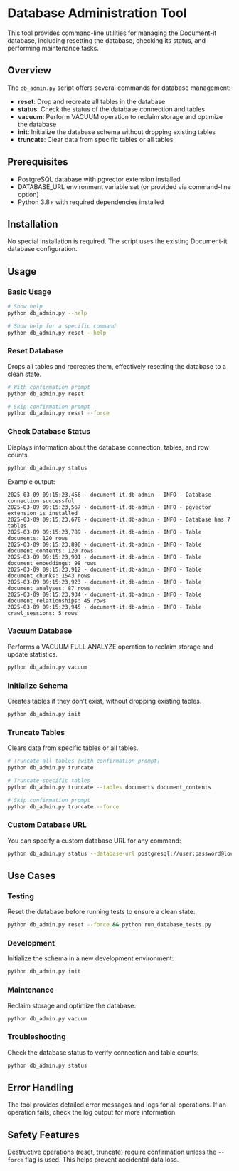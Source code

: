 # Database Administration Tool

This tool provides command-line utilities for managing the Document-it database, including resetting the database, checking its status, and performing maintenance tasks.

## Overview

The `db_admin.py` script offers several commands for database management:

- **reset**: Drop and recreate all tables in the database
- **status**: Check the status of the database connection and tables
- **vacuum**: Perform VACUUM operation to reclaim storage and optimize the database
- **init**: Initialize the database schema without dropping existing tables
- **truncate**: Clear data from specific tables or all tables

## Prerequisites

- PostgreSQL database with pgvector extension installed
- DATABASE_URL environment variable set (or provided via command-line option)
- Python 3.8+ with required dependencies installed

## Installation

No special installation is required. The script uses the existing Document-it database configuration.

## Usage

### Basic Usage

```bash
# Show help
python db_admin.py --help

# Show help for a specific command
python db_admin.py reset --help
```

### Reset Database

Drops all tables and recreates them, effectively resetting the database to a clean state.

```bash
# With confirmation prompt
python db_admin.py reset

# Skip confirmation prompt
python db_admin.py reset --force
```

### Check Database Status

Displays information about the database connection, tables, and row counts.

```bash
python db_admin.py status
```

Example output:
```
2025-03-09 09:15:23,456 - document-it.db-admin - INFO - Database connection successful
2025-03-09 09:15:23,567 - document-it.db-admin - INFO - pgvector extension is installed
2025-03-09 09:15:23,678 - document-it.db-admin - INFO - Database has 7 tables
2025-03-09 09:15:23,789 - document-it.db-admin - INFO - Table documents: 120 rows
2025-03-09 09:15:23,890 - document-it.db-admin - INFO - Table document_contents: 120 rows
2025-03-09 09:15:23,901 - document-it.db-admin - INFO - Table document_embeddings: 98 rows
2025-03-09 09:15:23,912 - document-it.db-admin - INFO - Table document_chunks: 1543 rows
2025-03-09 09:15:23,923 - document-it.db-admin - INFO - Table document_analyses: 87 rows
2025-03-09 09:15:23,934 - document-it.db-admin - INFO - Table document_relationships: 45 rows
2025-03-09 09:15:23,945 - document-it.db-admin - INFO - Table crawl_sessions: 5 rows
```

### Vacuum Database

Performs a VACUUM FULL ANALYZE operation to reclaim storage and update statistics.

```bash
python db_admin.py vacuum
```

### Initialize Schema

Creates tables if they don't exist, without dropping existing tables.

```bash
python db_admin.py init
```

### Truncate Tables

Clears data from specific tables or all tables.

```bash
# Truncate all tables (with confirmation prompt)
python db_admin.py truncate

# Truncate specific tables
python db_admin.py truncate --tables documents document_contents

# Skip confirmation prompt
python db_admin.py truncate --force
```

### Custom Database URL

You can specify a custom database URL for any command:

```bash
python db_admin.py status --database-url postgresql://user:password@localhost:5432/document_it
```

## Use Cases

### Testing

Reset the database before running tests to ensure a clean state:

```bash
python db_admin.py reset --force && python run_database_tests.py
```

### Development

Initialize the schema in a new development environment:

```bash
python db_admin.py init
```

### Maintenance

Reclaim storage and optimize the database:

```bash
python db_admin.py vacuum
```

### Troubleshooting

Check the database status to verify connection and table counts:

```bash
python db_admin.py status
```

## Error Handling

The tool provides detailed error messages and logs for all operations. If an operation fails, check the log output for more information.

## Safety Features

Destructive operations (reset, truncate) require confirmation unless the `--force` flag is used. This helps prevent accidental data loss.